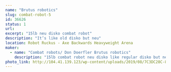```yaml
---
name: "Brutus robotics"
slug: combat-robot-5
id: 36626
status: 1
url: 
excerpt: "15lb neu disko combat robot"
description: "It’s like old disko but neu"
location: Robot Ruckus - Axe Backwards Heavyweight Arena
maker:
  - name: "Combat robots/ Don Doerfler Brutus robotics"
    description: "15lb combat robot neu disko like regular disko but neu "
photo_link: http://104.41.139.123/wp-content/uploads/2019/08/7C3DC28C-87E0-4C1A-BA5E-69A193CF258E.jpeg
---
```

